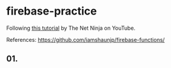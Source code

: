 # firebase-practice

Following [this tutorial](https://www.youtube.com/watch?v=udHm7I_OvJs&list=PL4cUxeGkcC9i_aLkr62adUTJi53y7OjOf)
by The Net Ninja on YouTube.

References: https://github.com/iamshaunjp/firebase-functions/

## 01.